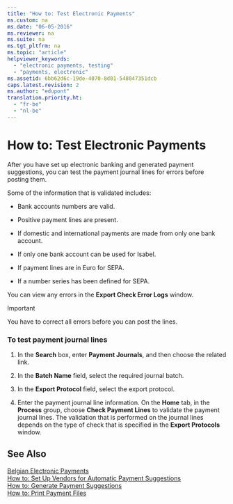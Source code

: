 ```yaml
---
title: "How to: Test Electronic Payments"
ms.custom: na
ms.date: "06-05-2016"
ms.reviewer: na
ms.suite: na
ms.tgt_pltfrm: na
ms.topic: "article"
helpviewer_keywords: 
  - "electronic payments, testing"
  - "payments, electronic"
ms.assetid: 6bb62d6c-19de-4070-8d01-548047351dcb
caps.latest.revision: 2
ms.author: "edupont"
translation.priority.ht: 
  - "fr-be"
  - "nl-be"
---
```

# How to: Test Electronic Payments
After you have set up electronic banking and generated payment suggestions, you can test the payment journal lines for errors before posting them.  
  
 Some of the information that is validated includes:  
  
-   Bank accounts numbers are valid.  
  
-   Positive payment lines are present.  
  
-   If domestic and international payments are made from only one bank account.  
  
-   If only one bank account can be used for Isabel.  
  
-   If payment lines are in Euro for SEPA.  
  
-   If a number series has been defined for SEPA.  
  
 You can view any errors in the **Export Check Error Logs** window.  
  
> [!IMPORTANT]  
>  You have to correct all errors before you can post the lines.  
  
### To test payment journal lines  
  
1.  In the **Search** box, enter **Payment Journals**, and then choose the related link.  
  
2.  In the **Batch Name** field, select the required journal batch.  
  
3.  In the **Export Protocol** field, select the export protocol.  
  
4.  Enter the payment journal line information. On the **Home** tab, in the **Process** group, choose **Check Payment Lines** to validate the payment journal lines. The validation that is performed on the journal lines depends on the type of check that is specified in the **Export Protocols** window.  
  
## See Also  
 [Belgian Electronic Payments](../../LocalFunctionalityForMicrosoftDynamicsNav2016/Belgium/belgian-electronic-payments.md)   
 [How to: Set Up Vendors for Automatic Payment Suggestions](../../LocalFunctionalityForMicrosoftDynamicsNav2016/Belgium/how-to-set-up-vendors-for-automatic-payment-suggestions.md)   
 [How to: Generate Payment Suggestions](../../LocalFunctionalityForMicrosoftDynamicsNav2016/Belgium/how-to-generate-payment-suggestions.md)   
 [How to: Print Payment Files](../../LocalFunctionalityForMicrosoftDynamicsNav2016/Belgium/how-to-print-payment-files.md)